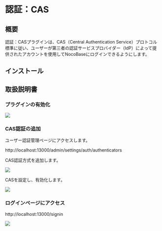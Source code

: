 # 認証：CAS

<PluginInfo commercial="true" name="auth-cas"></PluginInfo>

## 概要

認証：CASプラグインは、CAS（Central Authentication Service）プロトコル標準に従い、ユーザーが第三者の認証サービスプロバイダー（IdP）によって提供されたアカウントを使用してNocoBaseにログインできるようにします。

## インストール

## 取扱説明書

### プラグインの有効化

![](https://static-docs.nocobase.com/469c48d9f2e8d41a088092c34ddb41f5.png)

### CAS認証の追加

ユーザー認証管理ページにアクセスします。

http://localhost:13000/admin/settings/auth/authenticators

CAS認証方式を追加します。

![](https://static-docs.nocobase.com/a268500c5008d3b90e57ff1e2ea41aca.png)

CASを設定し、有効化します。

![](https://static-docs.nocobase.com/2518b3fcc80d8a41391f3b629a510a02.png)

### ログインページにアクセス

http://localhost:13000/signin

![](https://static-docs.nocobase.com/49116aafbb2ed7218306f929ac8af967.png)

